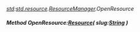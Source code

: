 _[std](../../modules/std/std-module.md):[std.resource](../../modules/std/std-resource.md).[ResourceManager](../../modules/std/std-resource-resourcemanager.md).OpenResource_
##### Method OpenResource:[Resource](../../modules/std/std-resource-resource.md)( slug:[String](../../modules/wonkey/wonkey-types-string.md) )
